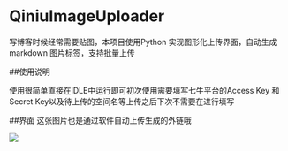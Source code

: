 # QiniuImageUploader
写博客时候经常需要贴图，本项目使用Python 实现图形化上传界面，自动生成markdown 图片标签，支持批量上传


##使用说明

使用很简单直接在IDLE中运行即可初次使用需要填写七牛平台的Access Key 和Secret Key以及待上传的空间名等上传之后下次不需要在进行填写

##界面
这张图片也是通过软件自动上传生成的外链哦

![](http://lxctest.qiniudn.com/2016-10-26_12:38:39_QQ截图20161026123244.jpg?imageView2/0/w/600)

